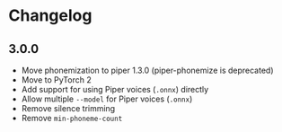 # Changelog

## 3.0.0

- Move phonemization to piper 1.3.0 (piper-phonemize is deprecated)
- Move to PyTorch 2
- Add support for using Piper voices (`.onnx`) directly
- Allow multiple `--model` for Piper voices (`.onnx`)
- Remove silence trimming
- Remove `min-phoneme-count`
